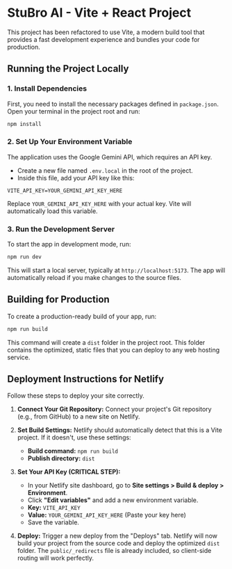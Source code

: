 # StuBro AI - Vite + React Project

This project has been refactored to use Vite, a modern build tool that provides a fast development experience and bundles your code for production.

## Running the Project Locally

### 1. Install Dependencies
First, you need to install the necessary packages defined in `package.json`. Open your terminal in the project root and run:
```bash
npm install
```

### 2. Set Up Your Environment Variable
The application uses the Google Gemini API, which requires an API key.

- Create a new file named `.env.local` in the root of the project.
- Inside this file, add your API key like this:

```
VITE_API_KEY=YOUR_GEMINI_API_KEY_HERE
```
Replace `YOUR_GEMINI_API_KEY_HERE` with your actual key. Vite will automatically load this variable.

### 3. Run the Development Server
To start the app in development mode, run:
```bash
npm run dev
```
This will start a local server, typically at `http://localhost:5173`. The app will automatically reload if you make changes to the source files.

## Building for Production

To create a production-ready build of your app, run:
```bash
npm run build
```
This command will create a `dist` folder in the project root. This folder contains the optimized, static files that you can deploy to any web hosting service.

## Deployment Instructions for Netlify

Follow these steps to deploy your site correctly.

1.  **Connect Your Git Repository:** Connect your project's Git repository (e.g., from GitHub) to a new site on Netlify.

2.  **Set Build Settings:** Netlify should automatically detect that this is a Vite project. If it doesn't, use these settings:
    - **Build command:** `npm run build`
    - **Publish directory:** `dist`

3.  **Set Your API Key (CRITICAL STEP):**
    - In your Netlify site dashboard, go to **Site settings > Build & deploy > Environment**.
    - Click **"Edit variables"** and add a new environment variable.
    - **Key:** `VITE_API_KEY`
    - **Value:** `YOUR_GEMINI_API_KEY_HERE` (Paste your key here)
    - Save the variable.

4.  **Deploy:** Trigger a new deploy from the "Deploys" tab. Netlify will now build your project from the source code and deploy the optimized `dist` folder. The `public/_redirects` file is already included, so client-side routing will work perfectly.
